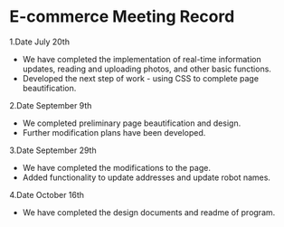 # E-commerce Meeting Record
1.Date July 20th
* We have completed the implementation of real-time information updates, reading and uploading photos, and other basic functions.
* Developed the next step of work - using CSS to complete page beautification.

2.Date September 9th
* We completed preliminary page beautification and design.
* Further modification plans have been developed.

3.Date September 29th
* We have completed the modifications to the page.
* Added functionality to update addresses and update robot names.

4.Date October 16th
* We have completed the design documents and readme of program.
